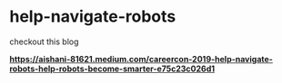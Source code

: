# help-navigate-robots
checkout this blog

**https://aishani-81621.medium.com/careercon-2019-help-navigate-robots-help-robots-become-smarter-e75c23c026d1**
